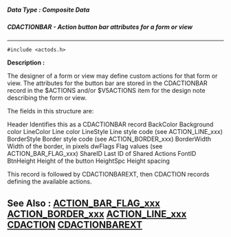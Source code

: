 ##### Data Type : Composite Data
##### CDACTIONBAR - Action button bar attributes for a form or view
---
```
#include <actods.h>
```
**Description :**

The designer of a form or view may define custom actions for that form or 
view.  The attributes for the button bar are stored in the CDACTIONBAR record 
in the $ACTIONS and/or $V5ACTIONS item for the design note describing the form 
or view.

The fields in this structure are:

Header      Identifies this as a CDACTIONBAR record
BackColor      Background color
LineColor      Line color
LineStyle      Line style code (see ACTION_LINE_xxx)
BorderStyle      Border style code (see ACTION_BORDER_xxx)
BorderWidth    Width of the border, in pixels
dwFlags      Flag values (see ACTION_BAR_FLAG_xxx)
ShareID      Last ID of Shared Actions
FontID
BtnHeight          Height of the button
HeightSpc        Height spacing

This record is followed by CDACTIONBAREXT, then CDACTION records defining the 
available actions.

**See Also :**
[ACTION_BAR_FLAG_xxx](/reference/Symb/ACTION_BAR_FLAG_xxx)
[ACTION_BORDER_xxx](/reference/Symb/ACTION_BORDER_xxx)
[ACTION_LINE_xxx](/reference/Symb/ACTION_LINE_xxx)
[CDACTION](/reference/Data/CDACTION)
[CDACTIONBAREXT](/reference/Data/CDACTIONBAREXT)
---
